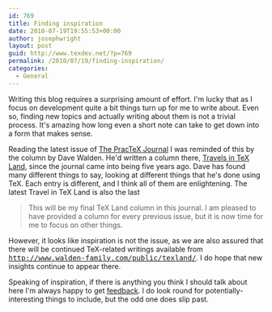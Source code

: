 ```yaml
---
id: 769
title: Finding inspiration
date: 2010-07-19T19:55:53+00:00
author: josephwright
layout: post
guid: http://www.texdev.net/?p=769
permalink: /2010/07/19/finding-inspiration/
categories:
  - General
---
```

Writing this blog requires a surprising amount of effort. I'm lucky that as I focus on development quite a bit things turn up for me to write about. Even so, finding new topics and actually writing about them is not a trivial process. It's amazing how long even a short note can take to get down into a form that makes sense.

Reading the latest issue of <a title="PracTeX Journal" href="http://tug.org/pracjourn/">The PracTeX Journal</a> I was reminded of this by the column by Dave Walden. He'd written a column there, <a href="http://tug.org/pracjourn/2010-1/walden/">Travels in TeX Land</a>, since the journal came into being five years ago. Dave has found many different things to say, looking at different things that he's done using TeX. Each entry is different, and I think all of them are enlightening. The latest Travel in TeX Land is also the last
<blockquote>This will be my final TeX Land column in this journal.  I am pleased to have provided a column for every previous issue, but it is  now time for me to focus on other things.</blockquote>
However, it looks like inspiration is not the issue, as we are also assured that there will be continued TeX-related writings available from <a href="http://www.walden-family.com/public/texland/"><tt>http://www.walden-family.com/public/texland/</tt></a>. I do hope that new insights continue to appear there.

Speaking of inspiration, if there is anything you think I should talk about here I'm always happy to get <a href="mailto:joseph.wright@morningstar2.co.uk">feedback</a>. I do look round for potentially-interesting things to include, but the odd one does slip past.